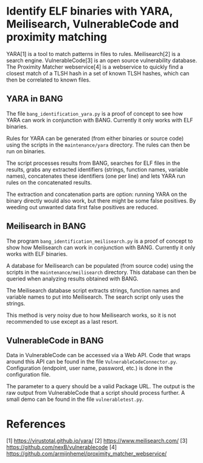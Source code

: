 # Identify ELF binaries with YARA, Meilisearch, VulnerableCode and proximity matching

YARA[1] is a tool to match patterns in files to rules. Meilisearch[2] is a
search engine. VulnerableCode[3] is an open source vulnerability database.
The Proximity Matcher webservice[4] is a webservice to quickly find a closest
match of a TLSH hash in a set of known TLSH hashes, which can then be
correlated to known files.

## YARA in BANG

The file `bang_identification_yara.py` is a proof of concept to see how YARA
can work in conjunction with BANG. Currently it only works with ELF binaries.

Rules for YARA can be generated (from either binaries or source code) using
the scripts in the `maintenance/yara` directory. The rules can then be run
on binaries.

The script processes results from BANG, searches for ELF files in the results,
grabs any extracted identifiers (strings, function names, variable names),
concatenates these identifiers (one per line) and lets YARA run rules on the
concatenated results.

The extraction and concatenation parts are option: running YARA on the binary
directly would also work, but there might be some false positives. By weeding
out unwanted data first false positives are reduced.

## Meilisearch in BANG

The program `bang_identification_meilisearch.py` is a proof of concept to show
how Meilisearch can work in conjunction with BANG. Currently it only works with
ELF binaries.

A database for Meilisearch can be populated (from source code) using the
scripts in the `maintenance/meilisearch` directory. This database can then be
queried when analyzing results obtained with BANG.

The Meilisearch database script extracts strings, function names and variable
names to put into Meilisearch. The search script only uses the strings.

This method is very noisy due to how Meilisearch works, so it is not
recommended to use except as a last resort.

## VulnerableCode in BANG

Data in VulnerableCode can be accessed via a Web API. Code that wraps around
this API can be found in the file `VulnerableCodeConnector.py`. Configuration
(endpoint, user name, password, etc.) is done in the configuration file.

The parameter to a query should be a valid Package URL. The output is the raw
output from VulnerableCode that a script should process further. A small demo
can be found in the file `vulnerabletest.py`.

# References

[1] <https://virustotal.github.io/yara/>
[2] <https://www.meilisearch.com/>
[3] <https://github.com/nexB/vulnerablecode>
[4] <https://github.com/armijnhemel/proximity_matcher_webservice/>
